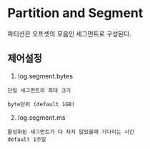 # Partition and Segment

파티션은 오프셋의 모음인 세그먼트로 구성된다.

## 제어설정
1. log.segment.bytes
```
단일 세그먼트의 최대 크기

byte단위 (default 1GB)
```
2. log.segment.ms
```
활성화된 세그먼트가 다 차지 않았을때 기다리는 시간
default 1주일
```
